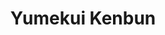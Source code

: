 --- 
title: "Yumekui Kenbun"
publishdate: "2019-3-14T16:48:46+02:00"
src: "https://365manga.net/manga/yumekui-kenbun"
image: "https://data.365manga.net/images/thumbnails/24671-yumekui-kenbun.jpg"
description: "For those who suffer nightmares, help awaits at the Silver Star Tea House, where patrons can order much more than just Darjeeling. Hiruko is a special kind of private investigator. He's a dream eater. And he'll rid you of your darkest visions... for a price. -From Viz"
---